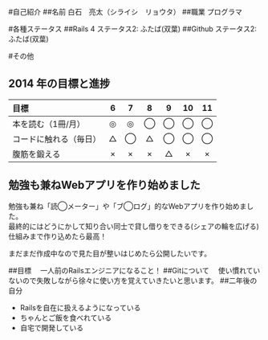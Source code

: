 #自己紹介
##名前
  白石　亮太（シライシ　リョウタ）
##職業
  プログラマ

#各種ステータス
##Rails 4
  ステータス2: ふたば(双葉)
##Github
  ステータス2: ふたば(双葉)

#その他

## 2014 年の目標と進捗
| 目標 | 6 | 7 | 8 | 9 | 10 | 11 |
| :--- | :-: | :-: | :-: | :-: |:-:|:-:|
| 本を読む（1冊/月） | ◎ | ◎ | ◯ | ◯ | ◯ | ◯ |
| コードに触れる（毎日） | △ | ◯ | △ | ◯ | ◯ | ◯ |
| 腹筋を鍛える | × | × | × | △ | × | × |

## 勉強も兼ねWebアプリを作り始めました
勉強も兼ね「読◯メーター」や「ブ◯ログ」的なWebアプリを作り始めました。  
最終的にはどうにかして知り合い同士で貸し借りをできる(シェアの輪を広げる)仕組みまで作り込めたら最高！  

まだまだ作成中なので見た目が整いはじめたら公開したいです。  


##目標
　一人前のRailsエンジニアになること！
##Gitについて
　使い慣れていないので失敗しながら徐々に使い方を覚えていきたいと思います。
##二年後の自分
  * Railsを自在に扱えるようになっている
  * ちゃんとご飯を食べれている
  * 自宅で開発している


